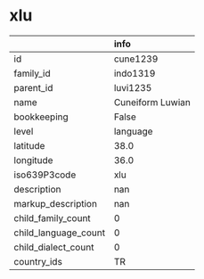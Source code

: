 # xlu
|                      | info             |
|:---------------------|:-----------------|
| id                   | cune1239         |
| family_id            | indo1319         |
| parent_id            | luvi1235         |
| name                 | Cuneiform Luwian |
| bookkeeping          | False            |
| level                | language         |
| latitude             | 38.0             |
| longitude            | 36.0             |
| iso639P3code         | xlu              |
| description          | nan              |
| markup_description   | nan              |
| child_family_count   | 0                |
| child_language_count | 0                |
| child_dialect_count  | 0                |
| country_ids          | TR               |